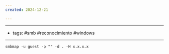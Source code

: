 ```yaml
---
created: 2024-12-21

---
```

-----------------------
- tags: #smb #reconocimiento #windows
-----------------------------

	smbmap -u guest -p "" -d . -H x.x.x.x

